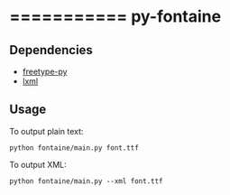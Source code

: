 ===========
py-fontaine
===========

Dependencies
------------

* [freetype-py](http://code.google.com/p/freetype-py/)
* [lxml](http://pypi.python.org/pypi/lxml/)

Usage
---------

To output plain text:

    python fontaine/main.py font.ttf

To output XML:

    python fontaine/main.py --xml font.ttf
